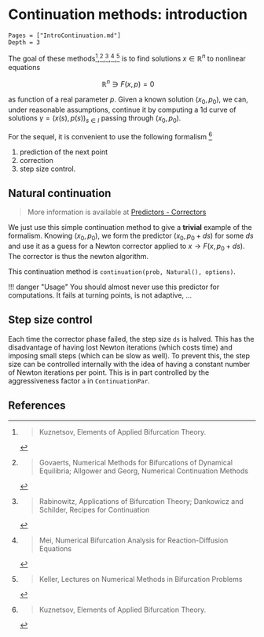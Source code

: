 # Continuation methods: introduction

```@contents
Pages = ["IntroContinuation.md"]
Depth = 3
```

The goal of these methods[^Kuz],[^Govaerts],[^Rabinowitz],[^Mei],[^Keller] is to find solutions $x\in\mathbb R^n$ to nonlinear equations

$$\mathbb R^n\ni F(x,p) = 0 \quad\tag{E}$$

as function of a real parameter $p$. Given a known solution $(x_0,p_0)$, we can, under reasonable assumptions, continue it by computing a 1d curve of solutions $\gamma = (x(s),p(s))_{s\in I}$ passing through $(x_0,p_0)$.

For the sequel, it is convenient to use the following formalism [^Kuz]

1. prediction of the next point
2. correction
3. step size control.


## Natural continuation

> More information is available at [Predictors - Correctors](@ref)

We just use this simple continuation method to give a **trivial** example of the formalism.
Knowing $(x_0, p_0)$, we form the predictor $(x_0, p_0+ds)$ for some $ds$ and use it as a guess for a Newton corrector applied to $x\to F(x, p_0+ds)$. The corrector is thus the newton algorithm.

This continuation method is `continuation(prob, Natural(), options)`.

!!! danger "Usage"
    You should almost never use this predictor for computations. It fails at turning points, is not adaptive, ... 

## Step size control

Each time the corrector phase failed, the step size ``ds`` is halved. This has the disadvantage of having lost Newton iterations (which costs time) and imposing small steps (which can be slow as well). To prevent this, the step size can be controlled internally with the idea of having a constant number of Newton iterations per point. This is in part controlled by the aggressiveness factor `a` in `ContinuationPar`.


## References

[^Kuz]:> Kuznetsov, Elements of Applied Bifurcation Theory.

[^Govaerts]:> Govaerts, Numerical Methods for Bifurcations of Dynamical Equilibria; Allgower and Georg, Numerical Continuation Methods

[^Rabinowitz]:> Rabinowitz, Applications of Bifurcation Theory; Dankowicz and Schilder, Recipes for Continuation

[^Mei]:> Mei, Numerical Bifurcation Analysis for Reaction-Diffusion Equations

[^Keller]:> Keller, Lectures on Numerical Methods in Bifurcation Problems
